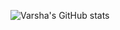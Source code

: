 ![Varsha's GitHub stats](https://github-readme-stats.vercel.app/api?username=VarshaArunn&show_icons=true&theme=radical)

